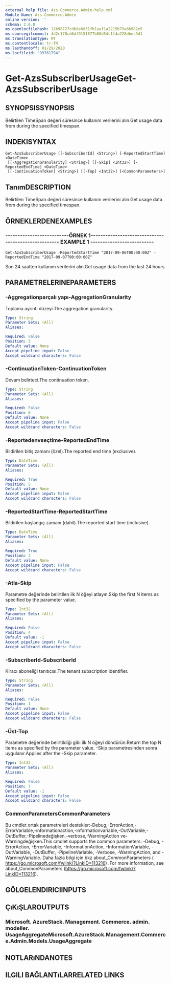 ```yaml
---
external help file: Azs.Commerce.Admin-help.xml
Module Name: Azs.Commerce.Admin
online version: ''
schema: 2.0.0
ms.openlocfilehash: 12b98727cdb8e6d31fb1aaf1a2215b79a6b982e5
ms.sourcegitcommit: 4d2c178cd6df9151877b08d54c1f4a228dbec9d1
ms.translationtype: MT
ms.contentlocale: tr-TR
ms.lasthandoff: 01/29/2020
ms.locfileid: "93761794"
---
```

# <span data-ttu-id="348aa-101">Get-AzsSubscriberUsage</span><span class="sxs-lookup"><span data-stu-id="348aa-101">Get-AzsSubscriberUsage</span></span>

## <span data-ttu-id="348aa-102">SYNOPSIS</span><span class="sxs-lookup"><span data-stu-id="348aa-102">SYNOPSIS</span></span>
<span data-ttu-id="348aa-103">Belirtilen TimeSpan değeri süresince kullanım verilerini alın.</span><span class="sxs-lookup"><span data-stu-id="348aa-103">Get usage data from during the specified timespan.</span></span>

## <span data-ttu-id="348aa-104">INDEKI</span><span class="sxs-lookup"><span data-stu-id="348aa-104">SYNTAX</span></span>

```
Get-AzsSubscriberUsage [[-SubscriberId] <String>] [-ReportedStartTime] <DateTime>
 [[-AggregationGranularity] <String>] [[-Skip] <Int32>] [-ReportedEndTime] <DateTime>
 [[-ContinuationToken] <String>] [[-Top] <Int32>] [<CommonParameters>]
```

## <span data-ttu-id="348aa-105">Tanım</span><span class="sxs-lookup"><span data-stu-id="348aa-105">DESCRIPTION</span></span>
<span data-ttu-id="348aa-106">Belirtilen TimeSpan değeri süresince kullanım verilerini alın.</span><span class="sxs-lookup"><span data-stu-id="348aa-106">Get usage data from during the specified timespan.</span></span>

## <span data-ttu-id="348aa-107">ÖRNEKLERDEN</span><span class="sxs-lookup"><span data-stu-id="348aa-107">EXAMPLES</span></span>

### <span data-ttu-id="348aa-108">--------------------------ÖRNEK 1--------------------------</span><span class="sxs-lookup"><span data-stu-id="348aa-108">-------------------------- EXAMPLE 1 --------------------------</span></span>
```
Get-AzsSubscriberUsage -ReportedStartTime "2017-09-06T00:00:00Z" -ReportedEndTime "2017-09-07T00:00:00Z"
```

<span data-ttu-id="348aa-109">Son 24 saatten kullanım verilerini alın.</span><span class="sxs-lookup"><span data-stu-id="348aa-109">Get usage data from the last 24 hours.</span></span>

## <span data-ttu-id="348aa-110">PARAMETRELERINE</span><span class="sxs-lookup"><span data-stu-id="348aa-110">PARAMETERS</span></span>

### <span data-ttu-id="348aa-111">-Aggregationparçalı yapı</span><span class="sxs-lookup"><span data-stu-id="348aa-111">-AggregationGranularity</span></span>
<span data-ttu-id="348aa-112">Toplama ayrıntı düzeyi.</span><span class="sxs-lookup"><span data-stu-id="348aa-112">The aggregation granularity.</span></span>

```yaml
Type: String
Parameter Sets: (All)
Aliases: 

Required: False
Position: 3
Default value: None
Accept pipeline input: False
Accept wildcard characters: False
```

### <span data-ttu-id="348aa-113">-ContinuationToken</span><span class="sxs-lookup"><span data-stu-id="348aa-113">-ContinuationToken</span></span>
<span data-ttu-id="348aa-114">Devam belirteci.</span><span class="sxs-lookup"><span data-stu-id="348aa-114">The continuation token.</span></span>

```yaml
Type: String
Parameter Sets: (All)
Aliases: 

Required: False
Position: 6
Default value: None
Accept pipeline input: False
Accept wildcard characters: False
```

### <span data-ttu-id="348aa-115">-Reportedenvseçtime</span><span class="sxs-lookup"><span data-stu-id="348aa-115">-ReportedEndTime</span></span>
<span data-ttu-id="348aa-116">Bildirilen bitiş zamanı (özel).</span><span class="sxs-lookup"><span data-stu-id="348aa-116">The reported end time (exclusive).</span></span>

```yaml
Type: DateTime
Parameter Sets: (All)
Aliases: 

Required: True
Position: 5
Default value: None
Accept pipeline input: False
Accept wildcard characters: False
```

### <span data-ttu-id="348aa-117">-ReportedStartTime</span><span class="sxs-lookup"><span data-stu-id="348aa-117">-ReportedStartTime</span></span>
<span data-ttu-id="348aa-118">Bildirilen başlangıç zamanı (dahil).</span><span class="sxs-lookup"><span data-stu-id="348aa-118">The reported start time (inclusive).</span></span>

```yaml
Type: DateTime
Parameter Sets: (All)
Aliases: 

Required: True
Position: 2
Default value: None
Accept pipeline input: False
Accept wildcard characters: False
```

### <span data-ttu-id="348aa-119">-Atla</span><span class="sxs-lookup"><span data-stu-id="348aa-119">-Skip</span></span>
<span data-ttu-id="348aa-120">Parametre değerinde belirtilen ilk N öğeyi atlayın.</span><span class="sxs-lookup"><span data-stu-id="348aa-120">Skip the first N items as specified by the parameter value.</span></span>

```yaml
Type: Int32
Parameter Sets: (All)
Aliases: 

Required: False
Position: 4
Default value: -1
Accept pipeline input: False
Accept wildcard characters: False
```

### <span data-ttu-id="348aa-121">-SubscriberId</span><span class="sxs-lookup"><span data-stu-id="348aa-121">-SubscriberId</span></span>
<span data-ttu-id="348aa-122">Kiracı aboneliği tanıtıcısı.</span><span class="sxs-lookup"><span data-stu-id="348aa-122">The tenant subscription identifier.</span></span>

```yaml
Type: String
Parameter Sets: (All)
Aliases: 

Required: False
Position: 1
Default value: None
Accept pipeline input: False
Accept wildcard characters: False
```

### <span data-ttu-id="348aa-123">-Üst</span><span class="sxs-lookup"><span data-stu-id="348aa-123">-Top</span></span>
<span data-ttu-id="348aa-124">Parametre değerinde belirtildiği gibi ilk N öğeyi döndürün.</span><span class="sxs-lookup"><span data-stu-id="348aa-124">Return the top N items as specified by the parameter value.</span></span>
<span data-ttu-id="348aa-125">-Skip parametresinden sonra uygulanır.</span><span class="sxs-lookup"><span data-stu-id="348aa-125">Applies after the -Skip parameter.</span></span>

```yaml
Type: Int32
Parameter Sets: (All)
Aliases: 

Required: False
Position: 7
Default value: -1
Accept pipeline input: False
Accept wildcard characters: False
```

### <span data-ttu-id="348aa-126">CommonParameters</span><span class="sxs-lookup"><span data-stu-id="348aa-126">CommonParameters</span></span>
<span data-ttu-id="348aa-127">Bu cmdlet ortak parametreleri destekler:-Debug,-ErrorAction,-ErrorVariable,-ınformationaction,-ınformationvariable,-OutVariable,-OutBuffer,-Pipelinedeğişken,-verbose,-WarningAction ve-Warningdeğişken.</span><span class="sxs-lookup"><span data-stu-id="348aa-127">This cmdlet supports the common parameters: -Debug, -ErrorAction, -ErrorVariable, -InformationAction, -InformationVariable, -OutVariable, -OutBuffer, -PipelineVariable, -Verbose, -WarningAction, and -WarningVariable.</span></span> <span data-ttu-id="348aa-128">Daha fazla bilgi için bkz about_CommonParameters ( https://go.microsoft.com/fwlink/?LinkID=113216) .</span><span class="sxs-lookup"><span data-stu-id="348aa-128">For more information, see about_CommonParameters (https://go.microsoft.com/fwlink/?LinkID=113216).</span></span>

## <span data-ttu-id="348aa-129">GÖLGELENDIRICI</span><span class="sxs-lookup"><span data-stu-id="348aa-129">INPUTS</span></span>

## <span data-ttu-id="348aa-130">ÇıKıŞLAR</span><span class="sxs-lookup"><span data-stu-id="348aa-130">OUTPUTS</span></span>

### <span data-ttu-id="348aa-131">Microsoft. AzureStack. Management. Commerce. admin. modeller. UsageAggregate</span><span class="sxs-lookup"><span data-stu-id="348aa-131">Microsoft.AzureStack.Management.Commerce.Admin.Models.UsageAggregate</span></span>

## <span data-ttu-id="348aa-132">NOTLARıNDA</span><span class="sxs-lookup"><span data-stu-id="348aa-132">NOTES</span></span>

## <span data-ttu-id="348aa-133">ILGILI BAĞLANTıLAR</span><span class="sxs-lookup"><span data-stu-id="348aa-133">RELATED LINKS</span></span>

